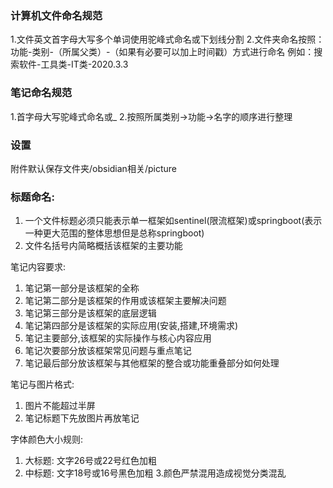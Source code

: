 ### 计算机文件命名规范
1.文件英文首字母大写多个单词使用驼峰式命名或下划线分割
2.文件夹命名按照：功能-类别-（所属父类）-（如果有必要可以加上时间戳）方式进行命名
例如：搜索软件-工具类-IT类-2020.3.3

### 笔记命名规范
1.首字母大写驼峰式命名或_
2.按照所属类别->功能->名字的顺序进行整理

### 设置
附件默认保存文件夹/obsidian相关/picture

### 标题命名:

1.  一个文件标题必须只能表示单一框架如sentinel(限流框架)或springboot(表示一种更大范围的整体思想但是总称springboot)
2.  文件名括号内简略概括该框架的主要功能

笔记内容要求:

1.  笔记第一部分是该框架的全称
2.  笔记第二部分是该框架的作用或该框架主要解决问题
3.  笔记第三部分是该框架的底层逻辑
4.  笔记第四部分是该框架的实际应用(安装,搭建,环境需求)
5.  笔记主要部分,该框架的实际操作与核心内容应用
6.  笔记次要部分放该框架常见问题与重点笔记
7.  笔记最后部分放该框架与其他框架的整合或功能重叠部分如何处理

笔记与图片格式:

1.  图片不能超过半屏
2.  笔记标题下先放图片再放笔记

字体颜色大小规则:

1.  大标题: 文字26号或22号红色加粗
2.  中标题: 文字18号或16号黑色加粗
3.颜色严禁混用造成视觉分类混乱